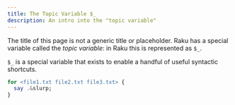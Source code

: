 ```yaml
---
title: The Topic Variable $_
description: An intro into the "topic variable"
---
```


The title of this page is not a generic title or placeholder. Raku has a special variable called the *topic variable*: in Raku this is represented as `$_`.

`$_` is a special variable that exists to enable a handful of useful syntactic shortcuts.

```raku
for <file1.txt file2.txt file3.txt> {
  say .&slurp;
}
```